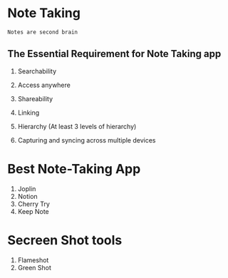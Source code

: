 # Note Taking

`Notes are second brain`

## The Essential Requirement for Note Taking app

1. Searchability

2. Access anywhere

3. Shareability

4. Linking

5. Hierarchy (At least 3 levels of hierarchy)

6. Capturing and syncing across multiple devices


# Best Note-Taking App

1. Joplin
2. Notion
3. Cherry Try
4. Keep Note


# Secreen Shot tools

1. Flameshot
2. Green Shot

